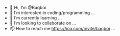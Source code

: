 - 👋 Hi, I’m @Baqboi
- 👀 I’m interested in coding/programming ...
- 🌱 I’m currently learning ...
- 💞️ I’m looking to collaborate on ...
- 📫 How to reach me https://icq.com/invite/baqboi ...

<!---
Baqboi/Baqboi is a ✨ special ✨ repository because its `README.md` (this file) appears on your GitHub profile.
You can click the Preview link to take a look at your changes.
--->
